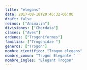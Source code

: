 ```yaml
---
title: "elegans"
date: 2017-08-18T20:46:32-06:00
draft: false
reinos: ["Animalia"]
divisiones: ["Chordata"]
clases: ["Aves"]
ordenes: ["Trogoniformes"]
familias: ["Trogonidae "]
generos: ["Trogon"]
nombre_cientifico: "Trogon elegans"
nombre_comun: "Trogón Elegante "
nombre_ingles: "Elegant Trogon"
---
```

